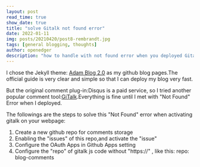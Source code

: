 ```yaml
---
layout: post
read_time: true
show_date: true
title: "solve Gitalk not found error"
date: 2022-01-11
img: posts/20210420/post8-rembrandt.jpg
tags: [general blogging, thoughts]
author: openedger
description: "how to handle with not found error when you deployed Gitalk for comment feature on your blogs"
---
```

I chose the Jekyll theme: [Adam Blog 2.0](https://github.com/the-mvm/the-mvm.github.io) as my github blog pages.The official guide is very clear and simple so that I can deploy my blog very fast.

But the original comment plug-in:Disqus is a paid service, so I tried another popular comment tool:[GiTalk](https://gitalk.github.io/).Everything is fine until I met with "Not Found" Error when I deployed.

The followings are the steps to solve this "Not Found" error when activating gitalk on your webpage:
1. Create a new github repo for comments storage
2. Enabling the "issues" of this repo,and activate the "issue"
3. Configure the OAuth Apps in Github Apps setting
4. Configure the "repo" of gitalk js code without "https://" ,
like this:  repo: blog-comments   
